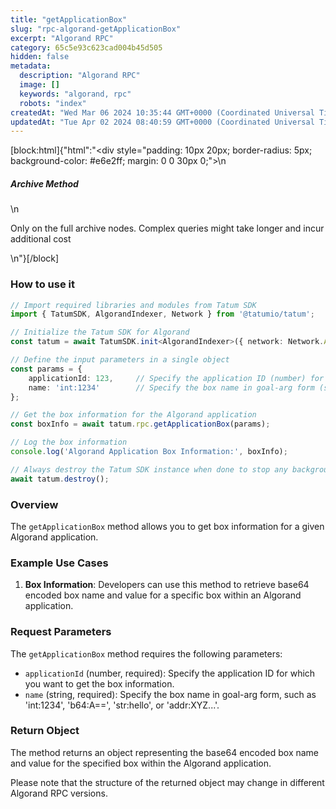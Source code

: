 ```yaml
---
title: "getApplicationBox"
slug: "rpc-algorand-getApplicationBox"
excerpt: "Algorand RPC"
category: 65c5e93c623cad004b45d505
hidden: false
metadata: 
  description: "Algorand RPC"
  image: []
  keywords: "algorand, rpc"
  robots: "index"
createdAt: "Wed Mar 06 2024 10:35:44 GMT+0000 (Coordinated Universal Time)"
updatedAt: "Tue Apr 02 2024 08:40:59 GMT+0000 (Coordinated Universal Time)"
---
```

[block:html]{"html":"<div style=\"padding: 10px 20px; border-radius: 5px; background-color: #e6e2ff; margin: 0 0 30px 0;\">\n  <h5>Archive Method</h5>\n  <p>Only on the full archive nodes. Complex queries might take longer and incur additional cost</p>\n</div>"}[/block]

### How to use it

```typescript
// Import required libraries and modules from Tatum SDK
import { TatumSDK, AlgorandIndexer, Network } from '@tatumio/tatum';

// Initialize the Tatum SDK for Algorand
const tatum = await TatumSDK.init<AlgorandIndexer>({ network: Network.ALGORAND_INDEXER });

// Define the input parameters in a single object
const params = {
    applicationId: 123,     // Specify the application ID (number) for which you want to get the box information.
    name: 'int:1234'        // Specify the box name in goal-arg form (string).
};

// Get the box information for the Algorand application
const boxInfo = await tatum.rpc.getApplicationBox(params);

// Log the box information
console.log('Algorand Application Box Information:', boxInfo);

// Always destroy the Tatum SDK instance when done to stop any background processes
await tatum.destroy();
```

### Overview

The `getApplicationBox` method allows you to get box information for a given Algorand application.

### Example Use Cases

1. **Box Information**: Developers can use this method to retrieve base64 encoded box name and value for a specific box within an Algorand application.

### Request Parameters

The `getApplicationBox` method requires the following parameters:

- `applicationId` (number, required): Specify the application ID for which you want to get the box information.
- `name` (string, required): Specify the box name in goal-arg form, such as 'int:1234', 'b64:A==', 'str:hello', or 'addr:XYZ...'.

### Return Object

The method returns an object representing the base64 encoded box name and value for the specified box within the Algorand application. 

Please note that the structure of the returned object may change in different Algorand RPC versions.